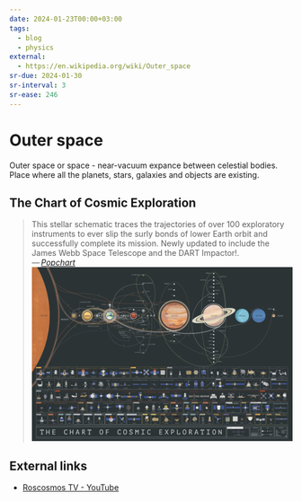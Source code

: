 ```yaml
---
date: 2024-01-23T00:00+03:00
tags:
  - blog
  - physics
external:
  - https://en.wikipedia.org/wiki/Outer_space
sr-due: 2024-01-30
sr-interval: 3
sr-ease: 246
---
```


# Outer space

Outer space or space - near-vacuum expance between celestial bodies. Place where
all the planets, stars, galaxies and objects are existing.

## The Chart of Cosmic Exploration

> This stellar schematic traces the trajectories of over 100 exploratory
> instruments to ever slip the surly bonds of lower Earth orbit and successfully
> complete its mission. Newly updated to include the James Webb Space Telescope
> and the DART Impactor!.\
> — <cite>[Popchart](https://popchart.co/products/the-chart-of-cosmic-exploration)</cite>
![The Chart of Cosmic Exploration](img/ref-Cosmic_Space.webp)

## External links

- [Roscosmos TV - YouTube](https://www.youtube.com/channel/UCOcpUgXosMCIlOsreUfNFiA)
